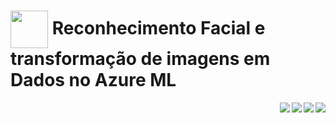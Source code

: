 <h1>
    <a href="https://www.dio.me/">
     <img align="center" width="60px" src="https://hermes.dio.me/lab_projects/badges/f38a62b8-2880-4fd2-82ff-ba263ce97cdb.png"></a>
    <span> Reconhecimento Facial e transformação de imagens em Dados no Azure ML </span>
</h1>
   
<img align="right" src="https://github.com/silvana-rozaes/DIO/blob/master/imagens/DP02%20-Vis%C3%A3o%20Computacional/05.png" width=""/> 

<img align="right" src="https://github.com/silvana-rozaes/DIO/blob/master/imagens/DP02%20-Vis%C3%A3o%20Computacional/02.png" width=""/> 
 
<img align="right" src="https://github.com/silvana-rozaes/DIO/blob/master/imagens/DP02%20-Vis%C3%A3o%20Computacional/03.png" width=""/> 
  
<img align="right" src="https://github.com/silvana-rozaes/DIO/blob/master/imagens/DP02%20-Vis%C3%A3o%20Computacional/04.png" width=""/> 


